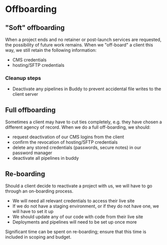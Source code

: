 # Offboarding

## "Soft" offboarding

When a project ends and no retainer or post-launch services are requested, the possibility of future work remains. When we "off-board" a client this way, we still retain the following information:

- CMS credentials
- hosting/SFTP credentials

### Cleanup steps

 - Deactivate any pipelines in Buddy to prevent accidental file writes to the client server

## Full offboarding

Sometimes a client may have to cut ties completely, e.g. they have chosen a different agency of record. When we do a full off-boarding, we should: 

- request deactivation of our CMS logins from the client
- confirm the revocation of hosting/SFTP credentials
- delete any stored credentials (passwords, secure notes) in our password manager
- deactivate all pipelines in buddy


## Re-boarding

Should a client decide to reactivate a project with us, we will have to go through an on-boarding process.

- We will need all relevant credentials to access their live site
- If we do not have a staging environment, or if they do not have one, we will have to set it up
- We should update any of our code with code from their live site
- Deployments and pipelines will need to be set up once more

Significant time can be spent on re-boarding; ensure that this time is included in scoping and budget.
